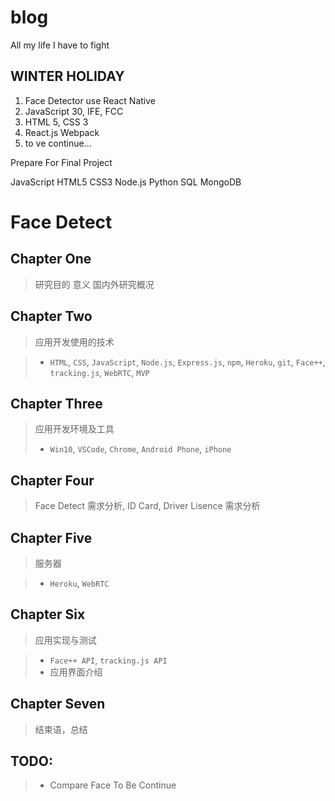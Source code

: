# blog
All my life I have to fight

## WINTER HOLIDAY
1. Face Detector use React Native
2. JavaScript 30, IFE, FCC
3. HTML 5, CSS 3
4. React.js Webpack 
5. to ve continue...

Prepare For Final Project

JavaScript
HTML5
CSS3
Node.js
Python
SQL
MongoDB


# Face Detect

## Chapter One

> 研究目的
> 意义
> 国内外研究概况

## Chapter Two

> 应用开发使用的技术

> - `HTML`, `CSS`, `JavaScript`, `Node.js`, `Express.js`, `npm`, `Heroku`, `git`, `Face++`, `tracking.js`, `WebRTC`, `MVP`

## Chapter Three

> 应用开发环境及工具
> - `Win10`, `VSCode`, `Chrome`, `Android Phone`, `iPhone`

## Chapter Four

> Face Detect 需求分析, ID Card, Driver Lisence 需求分析

## Chapter Five

> 服务器

> - `Heroku`, `WebRTC`

## Chapter Six

> 应用实现与测试

> - `Face++ API`, `tracking.js API`
> - 应用界面介绍

## Chapter Seven

> 结束语，总结


## TODO: 
> - Compare Face To Be Continue
